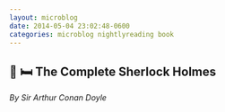 ```yaml
---
layout: microblog
date: 2014-05-04 23:02:48-0600
categories: microblog nightlyreading book
---
```

## 📖 🛏 The Complete Sherlock Holmes
*By Sir Arthur Conan Doyle*